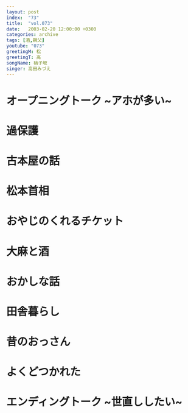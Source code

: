 ```yaml
---
layout: post
index:  "73"
title:  "vol.073"
date:   2003-02-20 12:00:00 +0300
categories: archive
tags: [酒,親父]
youtube: "073"
greetingM: 松
greetingT: 高
songName: 硝子坂
singer: 高田みづえ
---
```


# オープニングトーク ~アホが多い~


# 過保護


# 古本屋の話


# 松本首相


# おやじのくれるチケット


# 大麻と酒


# おかしな話


# 田舎暮らし


# 昔のおっさん


# よくどつかれた


# エンディングトーク ~世直ししたい~
